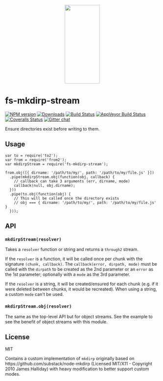 <p align="center">
  <a href="http://gulpjs.com">
    <img height="257" width="114" src="https://raw.githubusercontent.com/gulpjs/artwork/master/gulp-2x.png">
  </a>
</p>

<h1 id="fs-mkdirp-stream">fs-mkdirp-stream</h1>

<p><a href="https://npmjs.com/package/fs-mkdirp-stream"><img src="http://img.shields.io/npm/v/fs-mkdirp-stream.svg" alt="NPM version" /></a> <a href="https://npmjs.com/package/fs-mkdirp-stream"><img src="http://img.shields.io/npm/dm/fs-mkdirp-stream.svg" alt="Downloads" /></a> <a href="https://travis-ci.org/gulpjs/fs-mkdirp-stream"><img src="http://img.shields.io/travis/gulpjs/fs-mkdirp-stream.svg?label=travis-ci" alt="Build Status" /></a> <a href="https://ci.appveyor.com/project/gulpjs/fs-mkdirp-stream"><img src="https://img.shields.io/appveyor/ci/gulpjs/fs-mkdirp-stream.svg?label=appveyor" alt="AppVeyor Build Status" /></a> <a href="https://coveralls.io/r/gulpjs/fs-mkdirp-stream"><img src="http://img.shields.io/coveralls/gulpjs/fs-mkdirp-stream/master.svg" alt="Coveralls Status" /></a> <a href="https://gitter.im/gulpjs/gulp"><img src="https://badges.gitter.im/gulpjs/gulp.png" alt="Gitter chat" /></a></p>

<p>Ensure directories exist before writing to them.</p>

<h2 id="usage">Usage</h2>

<pre><code class="js">var to = require('to2');
var from = require('from2');
var mkdirpStream = require('fs-mkdirp-stream');

from.obj([{ dirname: '/path/to/my/', path: '/path/to/my/file.js' }])
  .pipe(mkdirpStream.obj(function(obj, callback) {
    // callback can take 3 arguments (err, dirname, mode)
    callback(null, obj.dirname);
  }))
  .pipe(to.obj(function(obj) {
    // This will be called once the directory exists
    // obj === { dirname: '/path/to/my/', path: '/path/to/my/file.js' }
  }));
</code></pre>

<h2 id="api">API</h2>

<h3 id="%60mkdirpstreamresolver%60"><code>mkdirpStream(resolver)</code></h3>

<p>Takes a <code>resolver</code> function or string and returns a <code>through2</code> stream.</p>

<p>If the <code>resolver</code> is a function, it will be called once per chunk with the signature <code>(chunk, callback)</code>. The <code>callback(error, dirpath, mode)</code> must be called with the <code>dirpath</code> to be created as the 2nd parameter or an <code>error</code> as the 1st parameter; optionally with a <code>mode</code> as the 3rd parameter.</p>

<p>If the <code>resolver</code> is a string, it will be created/ensured for each chunk (e.g. if it were deleted between chunks, it would be recreated). When using a string, a custom <code>mode</code> can't be used.</p>

<h3 id="%60mkdirpstream.objresolver%60"><code>mkdirpStream.obj(resolver)</code></h3>

<p>The same as the top-level API but for object streams. See the example to see the benefit of object streams with this module.</p>

<h2 id="license">License</h2>

<p>MIT</p>

<p>Contains a custom implementation of <code>mkdirp</code> originally based on https://github.com/substack/node-mkdirp (Licensed MIT/X11 - Copyright 2010 James Halliday) with heavy modification to better support custom modes.</p>

